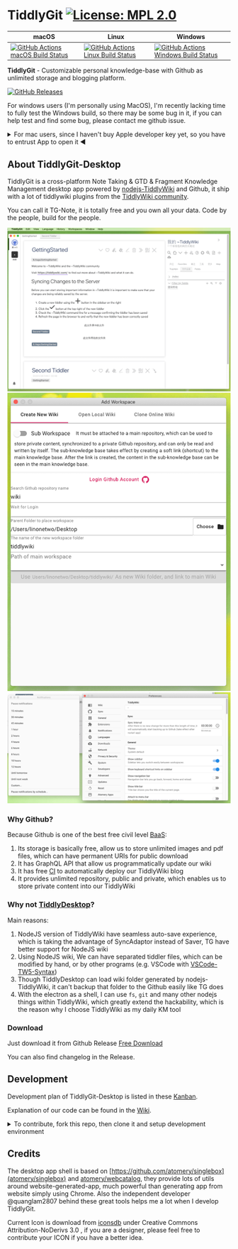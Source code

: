 # TiddlyGit [![License: MPL 2.0](https://img.shields.io/badge/License-MPL%202.0-brightgreen.svg)](LICENSE)

| macOS                                                                                                                                                                                                   | Linux                                                                                                                                                                                                   | Windows                                                                                                                                                                                                       |
| ------------------------------------------------------------------------------------------------------------------------------------------------------------------------------------------------------- | ------------------------------------------------------------------------------------------------------------------------------------------------------------------------------------------------------- | ------------------------------------------------------------------------------------------------------------------------------------------------------------------------------------------------------------- |
| [![GitHub Actions macOS Build Status](https://github.com/tiddly-gittly/TiddlyGit-Desktop/workflows/macOS/badge.svg)](https://github.com/tiddly-gittly/TiddlyGit-Desktop/actions?query=workflow%3AmacOS) | [![GitHub Actions Linux Build Status](https://github.com/tiddly-gittly/TiddlyGit-Desktop/workflows/Linux/badge.svg)](https://github.com/tiddly-gittly/TiddlyGit-Desktop/actions?query=workflow%3ALinux) | [![GitHub Actions Windows Build Status](https://github.com/tiddly-gittly/TiddlyGit-Desktop/workflows/Windows/badge.svg)](https://github.com/tiddly-gittly/TiddlyGit-Desktop/actions?query=workflow%3AWindows) |

**TiddlyGit** - Customizable personal knowledge-base with Github as unlimited storage and blogging platform.

[![GitHub Releases](https://img.shields.io/github/downloads/tiddly-gittly/TiddlyGit-Desktop/latest/total?label=Download%20Latest%20Release&style=for-the-badge)](https://github.com/tiddly-gittly/TiddlyGit-Desktop/releases/latest)

For windows users (I'm personally using MacOS), I'm recently lacking time to fully test the Windows build, so there may be some bug in it, if you can help test and find some bug, please contact me github issue.

<details>
<summary>For mac users, since I haven't buy Apple developer key yet, so you have to entrust App to open it ◀</summary>

Click "Cancel" ↓

![step00001](https://user-images.githubusercontent.com/3746270/87882506-eb1ddd80-ca32-11ea-942f-1f530767db02.png)

![step00002](https://user-images.githubusercontent.com/3746270/87882509-ece7a100-ca32-11ea-8d29-a4977201090d.png)

![step00003](https://user-images.githubusercontent.com/3746270/87882510-ed803780-ca32-11ea-8996-0f3c7060131a.png)

Click "Open" ↓

![step00004](https://user-images.githubusercontent.com/3746270/87882512-ee18ce00-ca32-11ea-8225-045ffc0a8b86.png)

Click "OK" ↓

![step00005](https://user-images.githubusercontent.com/3746270/87882514-eeb16480-ca32-11ea-9afd-cae6f2bea2db.png)

</details>

## About TiddlyGit-Desktop

TiddlyGit is a cross-platform Note Taking & GTD & Fragment Knowledge Management desktop app powered by [nodejs-TiddlyWiki](https://github.com/Jermolene/TiddlyWiki5#installing-tiddlywiki-on-nodejs) and Github, it ship with a lot of tiddlywiki plugins from the [TiddlyWiki community](https://groups.google.com/forum/#!forum/tiddlywiki).

You can call it TG-Note, it is totally free and you own all your data. Code by the people, build for the people.

![Screenshot of main-window](./docs/images/main-window.png)
![Screenshot of add-workspace](./docs/images/add-workspace.png)
![Screenshot of preference](./docs/images/preference.png)

### Why Github?

Because Github is one of the best free civil level [BaaS](https://www.alibabacloud.com/blog/backend-as-a-service-baas-for-efficient-software-development_519851):

1. Its storage is basically free, allow us to store unlimited images and pdf files, which can have permanent URIs for public download
1. It has GraphQL API that allow us programmatically update our wiki
1. It has free [CI](https://github.com/features/actions) to automatically deploy our TiddlyWiki blog
1. It provides unlimited repository, public and private, which enables us to store private content into our TiddlyWiki

### Why not [TiddlyDesktop](https://github.com/Jermolene/TiddlyDesktop)?

Main reasons:

1. NodeJS version of TiddlyWiki have seamless auto-save experience, which is taking the advantage of SyncAdaptor instead of Saver, TG have better support for NodeJS wiki
1. Using NodeJS wiki, We can have separated tiddler files, which can be modified by hand, or by other programs (e.g. VSCode with [VSCode-TW5-Syntax](https://github.com/joshuafontany/VSCode-TW5-Syntax))
1. Though TiddlyDesktop can load wiki folder generated by nodejs-TiddlyWiki, it can't backup that folder to the Github easily like TG does
1. With the electron as a shell, I can use `fs`, `git` and many other nodejs things within TiddlyWiki, which greatly extend the hackability, which is the reason why I choose TiddlyWiki as my daily KM tool

### Download

Just download it from Github Release [Free Download](https://github.com/tiddly-gittly/TiddlyGit-Desktop/releases/latest)

You can also find changelog in the Release.

## Development

Development plan of TiddlyGit-Desktop is listed in these [Kanban](https://github.com/tiddly-gittly/TiddlyGit-Desktop/projects).

Explanation of our code can be found in the [Wiki](https://github.com/tiddly-gittly/TiddlyGit-Desktop/wiki).

<details>
<summary>To contribute, fork this repo, then clone it and setup development environment</summary>
 
```shell
# First, clone the project:
git clone https://github.com/YOUR_ACCOUNT/TiddlyGit-Desktop.git
cd TiddlyGit-Desktop
# Or maybe you are just using Github Desktop
# or GitKraken to clone this repo,
# and open it in your favorite code editor and terminal app

# install the dependencies

npm i

# Run development mode

npm run electron-dev

# Build for production

npm run dist

```

### Publish

Add a tag like `vx.x.x` to a commit, and push it to the origin, Github will start building App for all three platforms.

After Github Action completed, you can open Releases to see the Draft release created by Github, add some comment and publish it.

</details>

## Credits

The desktop app shell is based on [https://github.com/atomery/singlebox](atomery/singlebox) and [atomery/webcatalog](https://github.com/atomery/webcatalog), they provide lots of utils around website-generated-app, much powerful than generating app from website simply using Chrome. Also the independent developer @quanglam2807 behind these great tools helps me a lot when I develop TiddlyGit.

Current Icon is download from [iconsdb](https://www.iconsdb.com/custom-color/github-11-icon.html) under Creative Commons Attribution-NoDerivs 3.0 , if you are a designer, please feel free to contribute your ICON if you have a better idea.
